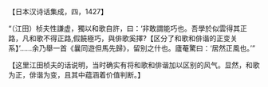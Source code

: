 【日本汉诗话集成，四，1427】

“（江田）桢夫性謙虚，獨以和歌自許，曰：‘非敢謂能巧也。吾學於似雲得其正路，凡和歌不得正路,假饒極巧，與俳歌奚擇?【区分了和歌和俳谐的正变关系】’……余乃舉一首《曩同遊但馬先歸》，留别之什也。廬菴驚曰：‘居然正風也。’”

【这里江田桢夫的话说明，当时确实有将和歌和俳谐加以区别的风气。显然，和歌为正，俳谐为变，且其中蕴涵着价值判断。】
